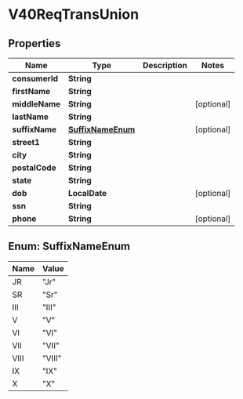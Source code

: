

# V40ReqTransUnion


## Properties

| Name | Type | Description | Notes |
|------------ | ------------- | ------------- | -------------|
|**consumerId** | **String** |  |  |
|**firstName** | **String** |  |  |
|**middleName** | **String** |  |  [optional] |
|**lastName** | **String** |  |  |
|**suffixName** | [**SuffixNameEnum**](#SuffixNameEnum) |  |  [optional] |
|**street1** | **String** |  |  |
|**city** | **String** |  |  |
|**postalCode** | **String** |  |  |
|**state** | **String** |  |  |
|**dob** | **LocalDate** |  |  [optional] |
|**ssn** | **String** |  |  |
|**phone** | **String** |  |  [optional] |



## Enum: SuffixNameEnum

| Name | Value |
|---- | -----|
| JR | &quot;Jr&quot; |
| SR | &quot;Sr&quot; |
| III | &quot;III&quot; |
| V | &quot;V&quot; |
| VI | &quot;VI&quot; |
| VII | &quot;VII&quot; |
| VIII | &quot;VIII&quot; |
| IX | &quot;IX&quot; |
| X | &quot;X&quot; |



